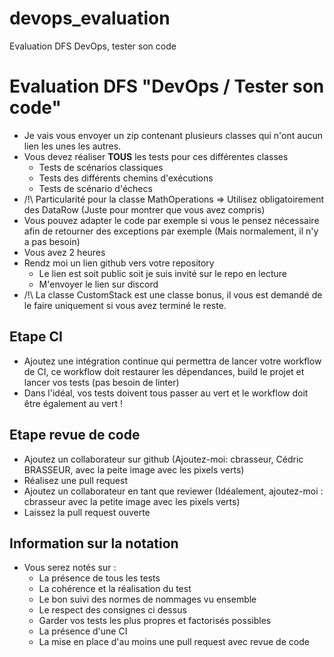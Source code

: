 # devops_evaluation
Evaluation DFS DevOps, tester son code
# Evaluation DFS "DevOps / Tester son code"
- Je vais vous envoyer un zip contenant plusieurs classes qui n'ont aucun lien les unes les autres.
- Vous devez réaliser **TOUS** les tests pour ces différentes classes
    - Tests de scénarios classiques
    - Tests des différents chemins d'exécutions
    - Tests de scénario d'échecs
- /!\ Particularité pour la classe MathOperations => Utilisez obligatoirement des DataRow (Juste pour montrer que vous avez compris)
- Vous pouvez adapter le code par exemple si vous le pensez nécessaire afin de retourner des exceptions par exemple (Mais normalement, il n'y a pas besoin)
- Vous avez 2 heures
- Rendz moi un lien github vers votre repository
    - Le lien est soit public soit je suis invité sur le repo en lecture
    - M'envoyer le lien sur discord
- /!\ La classe CustomStack est une classe bonus, il vous est demandé de le faire uniquement si vous avez terminé le reste. 

## Etape CI 
- Ajoutez une intégration continue qui permettra de lancer votre workflow de CI, ce workflow doit restaurer les dépendances, build le projet et lancer vos tests (pas besoin de linter)
- Dans l'idéal, vos tests doivent tous passer au vert et le workflow doit être également au vert !

## Etape revue de code
- Ajoutez un collaborateur sur github (Ajoutez-moi: cbrasseur, Cédric BRASSEUR, avec la peite image avec les pixels verts)
- Réalisez une pull request
- Ajoutez un collaborateur en tant que reviewer (Idéalement, ajoutez-moi : cbrasseur avec la petite image avec les pixels verts)
- Laissez la pull request ouverte

## Information sur la notation
- Vous serez notés sur :
    - La présence de tous les tests
    - La cohérence et la réalisation du test
    - Le bon suivi des normes de nommages vu ensemble
    - Le respect des consignes ci dessus
    - Garder vos tests les plus propres et factorisés possibles
    - La présence d'une CI
    - La mise en place d'au moins une pull request avec revue de code